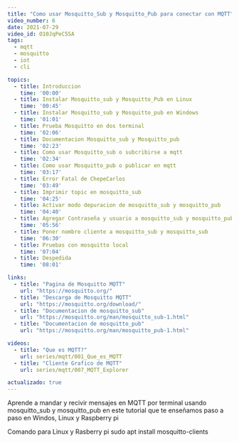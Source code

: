 ```yaml
---
title: "Como usar Mosquitto_Sub y Mosquitto_Pub para conectar con MQTT"
video_number: 6
date: 2021-07-29
video_id: O10JqPeC5SA
tags:
  - mqtt
  - mosquitto
  - iot
  - cli

topics:
  - title: Introduccion
    time: '00:00'
  - title: Instalar Mosquitto_sub y Mosquitto_Pub en Linux
    time: '00:45'
  - title: Instalar Mosquitto_sub y Mosquitto_pub en Windows
    time: '01:01'
  - title: Prueba Mosquitto en dos terminal 
    time: '02:06'
  - title: Documentacion Mosquitto_sub y Mosquitto_pub
    time: '02:23'
  - title: Como usar Mosquitto_sub o subcribirse a mqtt
    time: '02:34'
  - title: Como usar Mosquitto_pub o publicar en mqtt
    time: '03:17'
  - title: Error Fatal de ChepeCarlos
    time: '03:49'
  - title: Imprimir topic en mosquitto_sub
    time: '04:25'
  - title: Activar modo depuracion de mosquitto_sub y mosquitto_pub
    time: '04:40'
  - title: Agregar Contraseña y usuario a mosquitto_sub y mosquitto_pub
    time: '05:56'
  - title: Poner nombre cliente a mosquitto_sub y mosquitto_sub
    time: '06:30'
  - title: Pruebas con mosquitto local 
    time: '07:04'
  - title: Despedida
    time: '08:01'

links:
  - title: "Pagina de Mosquitto MQTT"
    url: "https://mosquitto.org/"
  - title: "Descarga de Mosquitto MQTT"
    url: "https://mosquitto.org/download/"
  - title: "Documentacion de mosquitto_sub"
    url: "https://mosquitto.org/man/mosquitto_sub-1.html"
  - title: "Documentacion de mosquitto_pub"
    url: "https://mosquitto.org/man/mosquitto_pub-1.html"

videos:
  - title: "Que es MQTT?" 
    url: series/mqtt/001_Que_es_MQTT
  - title: "Cliente Grafico de MQTT"
    url: series/mqtt/007_MQTT_Explorer

actualizado: true
---
```


Aprende a mandar y recivir mensajes en MQTT por terminal usando mosquitto_sub y mosquitto_pub en este tutorial que te enseñamos paso a paso en Windos, Linux y Raspberry pi

Comando para Linux y Rasberry pi
sudo apt install mosquitto-clients
